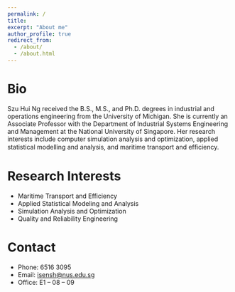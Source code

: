 ```yaml
---
permalink: /
title: 
excerpt: "About me"
author_profile: true
redirect_from: 
  - /about/
  - /about.html
---
```



# Bio
Szu Hui Ng received the B.S., M.S., and Ph.D. degrees in industrial and operations engineering from the University of Michigan. She is currently an Associate Professor with the Department of Industrial Systems Engineering and Management at the National University of Singapore. Her research interests include computer simulation analysis and optimization, applied statistical modelling and analysis, and maritime transport and efﬁciency.


# Research Interests
* Maritime Transport and Efficiency
* Applied Statistical Modeling and Analysis
* Simulation Analysis and Optimization
* Quality and Reliability Engineering

# Contact

* Phone: 6516 3095
* Email: isensh@nus.edu.sg
* Office: E1 – 08 – 09
